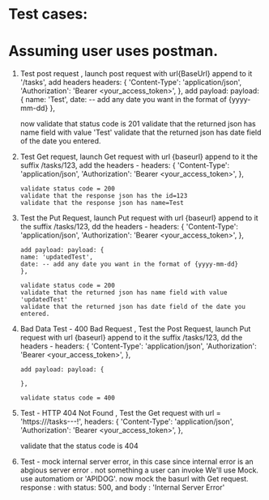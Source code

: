 # Test cases:

# Assuming user uses postman.

1.  Test post request , launch post request with url{BaseUrl} append to it '/tasks', add headers
    headers: {
    'Content-Type': 'application/json',
    'Authorization': 'Bearer <your_access_token>',
    },
    add payload: payload: {
    name: 'Test',
    date: -- add any date you want in the format of {yyyy-mm-dd}
    },

    now validate that status code is 201
    validate that the returned json has name field with value 'Test'
    validate that the returned json has date field of the date you entered.

2.  Test Get request, launch Get request with url {baseurl} append to it the suffix /tasks/123, add the headers -
    headers: {
    'Content-Type': 'application/json',
    'Authorization': 'Bearer <your_access_token>',
    },

        validate status code = 200
        validate that the response json has the id=123
        validate that the response json has name=Test

3.  Test the Put Request, launch Put request with url {baseurl} append to it the suffix /tasks/123, dd the headers -
    headers: {
    'Content-Type': 'application/json',
    'Authorization': 'Bearer <your_access_token>',
    },

        add payload: payload: {
        name: 'updatedTest',
        date: -- add any date you want in the format of {yyyy-mm-dd}
        },

        validate status code = 200
        validate that the returned json has name field with value 'updatedTest'
        validate that the returned json has date field of the date you entered.

4.  Bad Data Test - 400 Bad Request , Test the Post Request, launch Put request with url {baseurl} append to it the suffix /tasks/123, dd the headers -
    headers: {
    'Content-Type': 'application/json',
    'Authorization': 'Bearer <your_access_token>',
    },

        add payload: payload: {

        },

        validate status code = 400

5.  Test - HTTP 404 Not Found , Test the Get request with url = 'https:///tasks---!',
    headers: {
    'Content-Type': 'application/json',
    'Authorization': 'Bearer <your_access_token>',
    },

    validate that the status code is 404

6.  Test - mock internal server error, in this case since internal error is an abgious server error . not something a user can invoke
    We'll use Mock. use automatiom or 'APIDOG'.
    now mock the basurl with Get request.
    response :
    with status: 500,
    and body : 'Internal Server Error'
